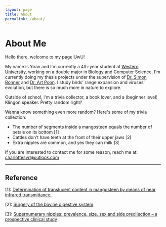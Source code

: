 ```yaml
---
layout: page
title: About
permalink: /about/
---
```


# About Me


Hello there, welcome to my page UwU!

My name is Yiran and I'm currently a 4th-year student at 
[Western University](https://www.uwo.ca), working on a double major in Biology and Computer Science. I'm currently doing my thesis projects under the supervision of [Dr. Simon Bonner](https://www.uwo.ca/stats/people/bios/simon-bonner.html) and [Dr. Art Poon](https://www.schulich.uwo.ca/microbiologyandimmunology/people/Art%20Poon.html). I study birds' range expansion and viruses' evolution, but there is so much more in nature to explore. 

Outside of school, I'm a trivia collector, a book lover, and a (beginner level) Klingon speaker. Pretty random right?

Wanna know something even more random? Here's some of my trivia collection:
- The number of segments inside a mangosteen equals the number of petals on its bottom \[1\]
- Cattles don't have teeth at the front of their upper jaws \[2\]
- Extra nipples are common, and yes they can milk \[3\] 


If you are interested to contact me for some reason, reach me at: [charlottesyr@outlook.com](mailto:charlottesyr@outlook.com)

---

## Reference

\[1\]: [Determination of translucent content in mangosteen by means of near infrared transmittance.](https://doi.org/10.1016/j.jfoodeng.2011.09.027>)

\[2\]: [Surgery of the bovine digestive system](https://doi.org/10.1016/B978-0-323-31665-1.00014-9)

\[3\]: [Supernumerary nipples: prevalence, size, sex and side predilection – a prospective clinical study](https://doi.org/10.1007/s004310050944)

